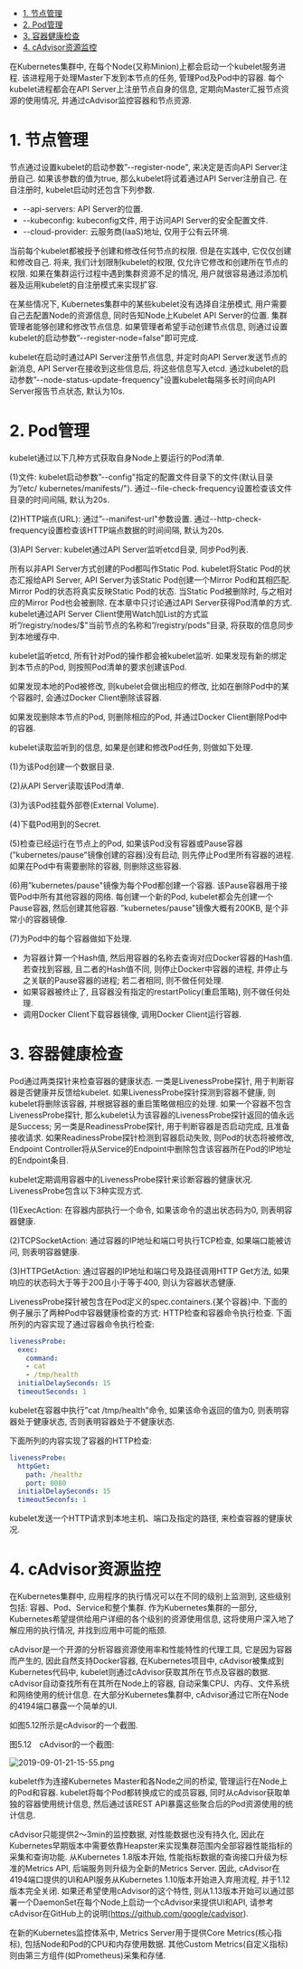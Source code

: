 
<!-- @import "[TOC]" {cmd="toc" depthFrom=1 depthTo=6 orderedList=false} -->

<!-- code_chunk_output -->

- [1. 节点管理](#1-节点管理)
- [2. Pod管理](#2-pod管理)
- [3. 容器健康检查](#3-容器健康检查)
- [4. cAdvisor资源监控](#4-cadvisor资源监控)

<!-- /code_chunk_output -->

在Kubernetes集群中, 在每个Node(又称Minion)上都会启动一个kubelet服务进程. 该进程用于处理Master下发到本节点的任务, 管理Pod及Pod中的容器. 每个kubelet进程都会在API Server上注册节点自身的信息, 定期向Master汇报节点资源的使用情况, 并通过cAdvisor监控容器和节点资源. 

# 1. 节点管理

节点通过设置kubelet的启动参数”\-\-register\-node", 来决定是否向API Server注册自己. 如果该参数的值为true, 那么kubelet将试着通过API Server注册自己. 在自注册时, kubelet启动时还包含下列参数. 

- \-\-api\-servers: API Server的位置. 
- \-\-kubeconfig: kubeconfig文件, 用于访问API Server的安全配置文件. 
- \-\-cloud\-provider: 云服务商(IaaS)地址, 仅用于公有云环境. 

当前每个kubelet都被授予创建和修改任何节点的权限. 但是在实践中, 它仅仅创建和修改自己. 将来, 我们计划限制kubelet的权限, 仅允许它修改和创建所在节点的权限. 如果在集群运行过程中遇到集群资源不足的情况, 用户就很容易通过添加机器及运用kubelet的自注册模式来实现扩容. 

在某些情况下, Kubernetes集群中的某些kubelet没有选择自注册模式, 用户需要自己去配置Node的资源信息, 同时告知Node上Kubelet API Server的位置. 集群管理者能够创建和修改节点信息. 如果管理者希望手动创建节点信息, 则通过设置kubelet的启动参数”\-\-register\-node=false"即可完成. 

kubelet在启动时通过API Server注册节点信息, 并定时向API Server发送节点的新消息, API Server在接收到这些信息后, 将这些信息写入etcd. 通过kubelet的启动参数”\-\-node\-status\-update\-frequency"设置kubelet每隔多长时间向API Server报告节点状态, 默认为10s. 

# 2. Pod管理

kubelet通过以下几种方式获取自身Node上要运行的Pod清单. 

(1)文件: kubelet启动参数”--config"指定的配置文件目录下的文件(默认目录为”/etc/ kubernetes/manifests/"). 通过--file-check-frequency设置检查该文件目录的时间间隔, 默认为20s. 

(2)HTTP端点(URL): 通过”--manifest-url"参数设置. 通过--http-check-frequency设置检查该HTTP端点数据的时间间隔, 默认为20s. 

(3)API Server: kubelet通过API Server监听etcd目录, 同步Pod列表. 

所有以非API Server方式创建的Pod都叫作Static Pod. kubelet将Static Pod的状态汇报给API Server, API Server为该Static Pod创建一个Mirror Pod和其相匹配. Mirror Pod的状态将真实反映Static Pod的状态. 当Static Pod被删除时, 与之相对应的Mirror Pod也会被删除. 在本章中只讨论通过API Server获得Pod清单的方式. kubelet通过API Server Client使用Watch加List的方式监听”/registry/nodes/$"当前节点的名称和”/registry/pods"目录, 将获取的信息同步到本地缓存中. 

kubelet监听etcd, 所有针对Pod的操作都会被kubelet监听. 如果发现有新的绑定到本节点的Pod, 则按照Pod清单的要求创建该Pod. 

如果发现本地的Pod被修改, 则kubelet会做出相应的修改, 比如在删除Pod中的某个容器时, 会通过Docker Client删除该容器. 

如果发现删除本节点的Pod, 则删除相应的Pod, 并通过Docker Client删除Pod中的容器. 

kubelet读取监听到的信息, 如果是创建和修改Pod任务, 则做如下处理. 

(1)为该Pod创建一个数据目录. 

(2)从API Server读取该Pod清单. 

(3)为该Pod挂载外部卷(External Volume). 

(4)下载Pod用到的Secret. 

(5)检查已经运行在节点上的Pod, 如果该Pod没有容器或Pause容器(”kubernetes/pause"镜像创建的容器)没有启动, 则先停止Pod里所有容器的进程. 如果在Pod中有需要删除的容器, 则删除这些容器. 

(6)用”kubernetes/pause"镜像为每个Pod都创建一个容器. 该Pause容器用于接管Pod中所有其他容器的网络. 每创建一个新的Pod, kubelet都会先创建一个Pause容器, 然后创建其他容器. ”kubernetes/pause"镜像大概有200KB, 是个非常小的容器镜像. 

(7)为Pod中的每个容器做如下处理. 

- 为容器计算一个Hash值, 然后用容器的名称去查询对应Docker容器的Hash值. 若查找到容器, 且二者的Hash值不同, 则停止Docker中容器的进程, 并停止与之关联的Pause容器的进程; 若二者相同, 则不做任何处理. 
- 如果容器被终止了, 且容器没有指定的restartPolicy(重启策略), 则不做任何处理. 
- 调用Docker Client下载容器镜像, 调用Docker Client运行容器. 

# 3. 容器健康检查

Pod通过两类探针来检查容器的健康状态. 一类是LivenessProbe探针, 用于判断容器是否健康并反馈给kubelet. 如果LivenessProbe探针探测到容器不健康, 则kubelet将删除该容器, 并根据容器的重启策略做相应的处理. 如果一个容器不包含LivenessProbe探针, 那么kubelet认为该容器的LivenessProbe探针返回的值永远是Success; 另一类是ReadinessProbe探针, 用于判断容器是否启动完成, 且准备接收请求. 如果ReadinessProbe探针检测到容器启动失败, 则Pod的状态将被修改, Endpoint Controller将从Service的Endpoint中删除包含该容器所在Pod的IP地址的Endpoint条目. 

kubelet定期调用容器中的LivenessProbe探针来诊断容器的健康状况. LivenessProbe包含以下3种实现方式. 

(1)ExecAction: 在容器内部执行一个命令, 如果该命令的退出状态码为0, 则表明容器健康. 

(2)TCPSocketAction: 通过容器的IP地址和端口号执行TCP检查, 如果端口能被访问, 则表明容器健康. 

(3)HTTPGetAction: 通过容器的IP地址和端口号及路径调用HTTP Get方法, 如果响应的状态码大于等于200且小于等于400, 则认为容器状态健康. 

LivenessProbe探针被包含在Pod定义的spec.containers.{某个容器}中. 下面的例子展示了两种Pod中容器健康检查的方式: HTTP检查和容器命令执行检查. 下面所列的内容实现了通过容器命令执行检查: 

```yaml
livenessProbe:
  exec:
    command:
    - cat
    - /tmp/health
  initialDelaySeconds: 15
  timeoutSeconds: 1
```

kubelet在容器中执行”cat /tmp/health"命令, 如果该命令返回的值为0, 则表明容器处于健康状态, 否则表明容器处于不健康状态. 

下面所列的内容实现了容器的HTTP检查: 

```yaml
livenessProbe:
  httpGet:
    path: /healthz
    port: 8080
  initialDelaySeconds: 15
  timeoutSeconfs: 1
```

kubelet发送一个HTTP请求到本地主机、端口及指定的路径, 来检查容器的健康状况. 

# 4. cAdvisor资源监控

在Kubernetes集群中, 应用程序的执行情况可以在不同的级别上监测到, 这些级别包括: 容器、Pod、Service和整个集群. 作为Kubernetes集群的一部分, Kubernetes希望提供给用户详细的各个级别的资源使用信息, 这将使用户深入地了解应用的执行情况, 并找到应用中可能的瓶颈. 

cAdvisor是一个开源的分析容器资源使用率和性能特性的代理工具, 它是因为容器而产生的, 因此自然支持Docker容器, 在Kubernetes项目中, cAdvisor被集成到Kubernetes代码中, kubelet则通过cAdvisor获取其所在节点及容器的数据. cAdvisor自动查找所有在其所在Node上的容器, 自动采集CPU、内存、文件系统和网络使用的统计信息. 在大部分Kubernetes集群中, cAdvisor通过它所在Node的4194端口暴露一个简单的UI. 

如图5.12所示是cAdvisor的一个截图. 

图5.12　cAdvisor的一个截图:

![2019-09-01-21-15-55.png](./images/2019-09-01-21-15-55.png)

kubelet作为连接Kubernetes Master和各Node之间的桥梁, 管理运行在Node上的Pod和容器. kubelet将每个Pod都转换成它的成员容器, 同时从cAdvisor获取单独的容器使用统计信息, 然后通过该REST API暴露这些聚合后的Pod资源使用的统计信息. 

cAdvisor只能提供2～3min的监控数据, 对性能数据也没有持久化, 因此在Kubernetes早期版本中需要依靠Heapster来实现集群范围内全部容器性能指标的采集和查询功能. 从Kubernetes 1.8版本开始, 性能指标数据的查询接口升级为标准的Metrics API, 后端服务则升级为全新的Metrics Server. 因此, cAdvisor在4194端口提供的UI和API服务从Kubernetes 1.10版本开始进入弃用流程, 并于1.12版本完全关闭. 如果还希望使用cAdvisor的这个特性, 则从1.13版本开始可以通过部署一个DaemonSet在每个Node上启动一个cAdvisor来提供UI和API, 请参考cAdvisor在GitHub上的说明(https://github.com/google/cadvisor). 

在新的Kubernetes监控体系中, Metrics Server用于提供Core Metrics(核心指标), 包括Node和Pod的CPU和内存使用数据. 其他Custom Metrics(自定义指标)则由第三方组件(如Prometheus)采集和存储. 

